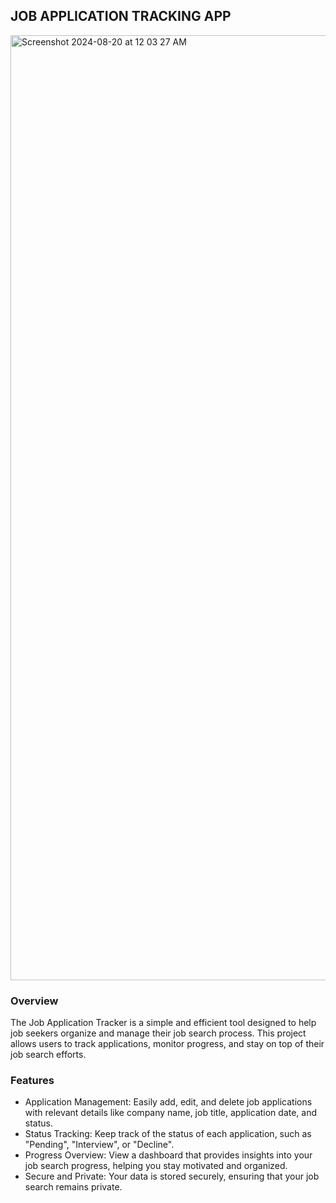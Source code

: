 ## JOB APPLICATION TRACKING APP
<img width="1512" alt="Screenshot 2024-08-20 at 12 03 27 AM" src="https://github.com/user-attachments/assets/7a2d0699-260f-4589-aaee-a408fd7b3feb">

### Overview

The Job Application Tracker is a simple and efficient tool designed to help job seekers organize and manage their job search process. This project allows users to track applications, monitor progress, and stay on top of their job search efforts.

### Features
- Application Management: Easily add, edit, and delete job applications with relevant details like company name, job title, application date, and status.
- Status Tracking: Keep track of the status of each application, such as "Pending", "Interview", or "Decline".
- Progress Overview: View a dashboard that provides insights into your job search progress, helping you stay motivated and organized.
- Secure and Private: Your data is stored securely, ensuring that your job search remains private.

